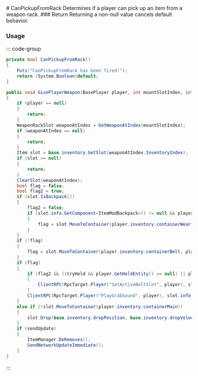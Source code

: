 <Badge type="danger" text="Carbon Compatible"/>
# CanPickupFromRack
Determines if a player can pick up an item from a weapon rack.
### Return
Returning a non-null value cancels default behavior.

### Usage
::: code-group
```csharp [Example]
private bool CanPickupFromRack()
{
	Puts("CanPickupFromRack has been fired!");
	return (System.Boolean)default;
}
```
```csharp [Source — Assembly-CSharp @ WeaponRack]
public void GivePlayerWeapon(BasePlayer player, int mountSlotIndex, int playerBeltIndex = -1, bool tryHold = true, bool sendUpdate = true)
{
	if (player == null)
	{
		return;
	}
	WeaponRackSlot weaponAtIndex = GetWeaponAtIndex(mountSlotIndex);
	if (weaponAtIndex == null)
	{
		return;
	}
	Item slot = base.inventory.GetSlot(weaponAtIndex.InventoryIndex);
	if (slot == null)
	{
		return;
	}
	ClearSlot(weaponAtIndex);
	bool flag = false;
	bool flag2 = true;
	if (slot.IsBackpack())
	{
		flag2 = false;
		if (slot.info.GetComponent<ItemModBackpack>() != null && player.inventory.GetAnyBackpack() == null)
		{
			flag = slot.MoveToContainer(player.inventory.containerWear);
		}
	}
	if (!flag)
	{
		flag = slot.MoveToContainer(player.inventory.containerBelt, playerBeltIndex);
	}
	if (flag)
	{
		if (flag2 && ((tryHold && player.GetHeldEntity() == null) || playerBeltIndex != -1))
		{
			ClientRPC(RpcTarget.Player("SetActiveBeltSlot", player), slot.position, slot.uid);
		}
		ClientRPC(RpcTarget.Player("PlayGrabSound", player), slot.info.itemid);
	}
	else if (!slot.MoveToContainer(player.inventory.containerMain))
	{
		slot.Drop(base.inventory.dropPosition, base.inventory.dropVelocity);
	}
	if (sendUpdate)
	{
		ItemManager.DoRemoves();
		SendNetworkUpdateImmediate();
	}
}

```
:::
